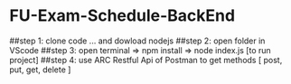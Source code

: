 # FU-Exam-Schedule-BackEnd

##step 1: clone code ... and dowload nodejs 
##step 2: open folder in VScode
##step 3: open terminal => npm install => node index.js [to run project]
##step 4: use ARC Restful Api of Postman to get methods [ post, put, get, delete ]

